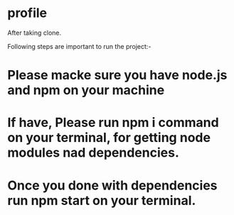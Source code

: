 # profile

After taking clone.

Following steps are important to run the project:-
# Please macke sure you have node.js and npm on your machine
# If have, Please run npm i command on your terminal, for getting node modules nad dependencies.
# Once you done with dependencies run npm start on your terminal.